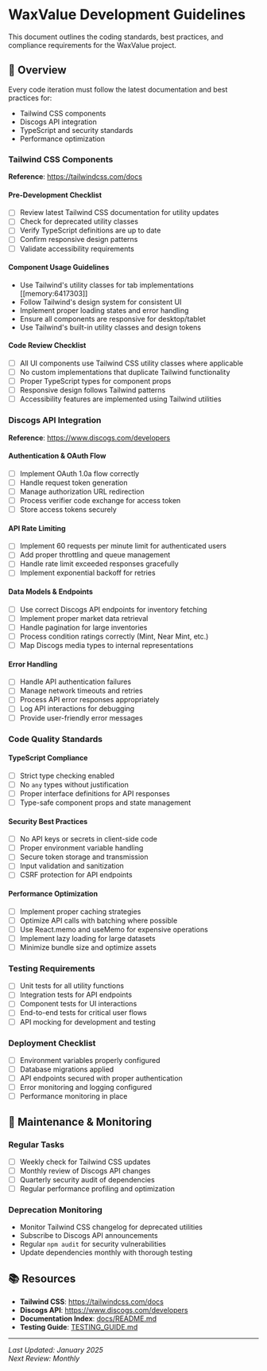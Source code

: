# WaxValue Development Guidelines

This document outlines the coding standards, best practices, and compliance requirements for the WaxValue project.

## 🎯 Overview

Every code iteration must follow the latest documentation and best practices for:
- Tailwind CSS components
- Discogs API integration
- TypeScript and security standards
- Performance optimization

### Tailwind CSS Components
**Reference**: https://tailwindcss.com/docs

#### Pre-Development Checklist
- [ ] Review latest Tailwind CSS documentation for utility updates
- [ ] Check for deprecated utility classes
- [ ] Verify TypeScript definitions are up to date
- [ ] Confirm responsive design patterns
- [ ] Validate accessibility requirements

#### Component Usage Guidelines
- Use Tailwind's utility classes for tab implementations [[memory:6417303]]
- Follow Tailwind's design system for consistent UI
- Implement proper loading states and error handling
- Ensure all components are responsive for desktop/tablet
- Use Tailwind's built-in utility classes and design tokens

#### Code Review Checklist
- [ ] All UI components use Tailwind CSS utility classes where applicable
- [ ] No custom implementations that duplicate Tailwind functionality
- [ ] Proper TypeScript types for component props
- [ ] Responsive design follows Tailwind patterns
- [ ] Accessibility features are implemented using Tailwind utilities

### Discogs API Integration
**Reference**: https://www.discogs.com/developers

#### Authentication & OAuth Flow
- [ ] Implement OAuth 1.0a flow correctly
- [ ] Handle request token generation
- [ ] Manage authorization URL redirection
- [ ] Process verifier code exchange for access token
- [ ] Store access tokens securely

#### API Rate Limiting
- [ ] Implement 60 requests per minute limit for authenticated users
- [ ] Add proper throttling and queue management
- [ ] Handle rate limit exceeded responses gracefully
- [ ] Implement exponential backoff for retries

#### Data Models & Endpoints
- [ ] Use correct Discogs API endpoints for inventory fetching
- [ ] Implement proper market data retrieval
- [ ] Handle pagination for large inventories
- [ ] Process condition ratings correctly (Mint, Near Mint, etc.)
- [ ] Map Discogs media types to internal representations

#### Error Handling
- [ ] Handle API authentication failures
- [ ] Manage network timeouts and retries
- [ ] Process API error responses appropriately
- [ ] Log API interactions for debugging
- [ ] Provide user-friendly error messages

### Code Quality Standards

#### TypeScript Compliance
- [ ] Strict type checking enabled
- [ ] No `any` types without justification
- [ ] Proper interface definitions for API responses
- [ ] Type-safe component props and state management

#### Security Best Practices
- [ ] No API keys or secrets in client-side code
- [ ] Proper environment variable handling
- [ ] Secure token storage and transmission
- [ ] Input validation and sanitization
- [ ] CSRF protection for API endpoints

#### Performance Optimization
- [ ] Implement proper caching strategies
- [ ] Optimize API calls with batching where possible
- [ ] Use React.memo and useMemo for expensive operations
- [ ] Implement lazy loading for large datasets
- [ ] Minimize bundle size and optimize assets

### Testing Requirements
- [ ] Unit tests for all utility functions
- [ ] Integration tests for API endpoints
- [ ] Component tests for UI interactions
- [ ] End-to-end tests for critical user flows
- [ ] API mocking for development and testing

### Deployment Checklist
- [ ] Environment variables properly configured
- [ ] Database migrations applied
- [ ] API endpoints secured with proper authentication
- [ ] Error monitoring and logging configured
- [ ] Performance monitoring in place

## 🔄 Maintenance & Monitoring

### Regular Tasks
- [ ] Weekly check for Tailwind CSS updates
- [ ] Monthly review of Discogs API changes  
- [ ] Quarterly security audit of dependencies
- [ ] Regular performance profiling and optimization

### Deprecation Monitoring
- Monitor Tailwind CSS changelog for deprecated utilities
- Subscribe to Discogs API announcements
- Regular `npm audit` for security vulnerabilities
- Update dependencies monthly with thorough testing

## 📚 Resources

- **Tailwind CSS**: https://tailwindcss.com/docs
- **Discogs API**: https://www.discogs.com/developers
- **Documentation Index**: [docs/README.md](docs/README.md)
- **Testing Guide**: [TESTING_GUIDE.md](TESTING_GUIDE.md)

---

*Last Updated: January 2025*  
*Next Review: Monthly*